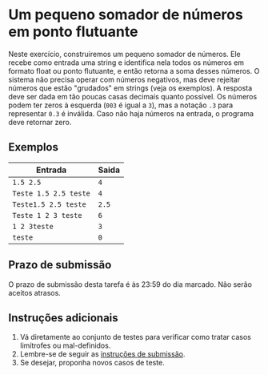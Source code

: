 # Um pequeno somador de números em ponto flutuante

Neste exercício, construiremos um pequeno somador de números. Ele recebe como
entrada uma string e identifica nela todos os números em formato float ou ponto
flutuante, e então retorna a soma desses números. O sistema não precisa operar
com números negativos, mas deve rejeitar números que estão "grudados" em strings
(veja os exemplos). A resposta deve ser dada em tão poucas casas decimais quanto
possível. Os números podem ter zeros à esquerda (`003` é igual a `3`),
mas a notação `.3` para representar `0.3` é inválida. Caso não haja números na
entrada, o programa deve retornar zero.

## Exemplos

Entrada | Saida
------- | -----
`1.5 2.5` | `4`
`Teste 1.5 2.5 teste` | `4`
`Teste1.5 2.5 teste` | `2.5`
`Teste 1 2 3 teste` | `6`
`1 2 3teste` | `3`
`teste`  | `0`


## Prazo de submissão
O prazo de submissão desta tarefa é às 23:59 do dia marcado. Não serão aceitos
atrasos.

## Instruções adicionais

1. Vá diretamente ao conjunto de testes para verificar como tratar casos
   limítrofes ou mal-definidos.
1. Lembre-se de seguir as [instruções de submissão](doc/instrucoes.md).
1. Se desejar, proponha novos casos de teste.
